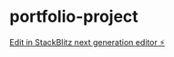 # portfolio-project

[Edit in StackBlitz next generation editor ⚡️](https://stackblitz.com/~/github.com/epicmouse3/portfolio-project)